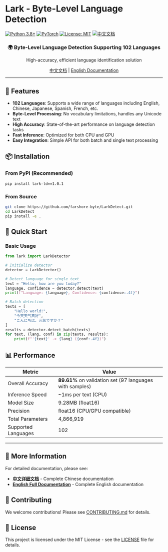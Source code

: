 # Lark - Byte-Level Language Detection

[![Python 3.8+](https://img.shields.io/badge/python-3.8+-blue.svg)](https://www.python.org/downloads/)
[![PyTorch](https://img.shields.io/badge/PyTorch-2.0+-red.svg)](https://pytorch.org/)
[![License: MIT](https://img.shields.io/badge/License-MIT-yellow.svg)](https://opensource.org/licenses/MIT)
[![中文文档](https://img.shields.io/badge/文档-中文-blue.svg)](README_zh.md)


<div align="center">
  <h3>🌍 Byte-Level Language Detection Supporting 102 Languages</h3>
  <p>High-accuracy, efficient language identification solution</p>
  
  <p>
    <a href="#chinese-documentation">中文文档</a> | 
    <a href="README.md">English Documentation</a>
  </p>
</div>

---

## 🚀 Features

- **102 Languages**: Supports a wide range of languages including English, Chinese, Japanese, Spanish, French, etc.
- **Byte-Level Processing**: No vocabulary limitations, handles any Unicode text
- **High Accuracy**: State-of-the-art performance on language detection tasks
- **Fast Inference**: Optimized for both CPU and GPU
- **Easy Integration**: Simple API for both batch and single text processing

## 📦 Installation

### From PyPI (Recommended)
```bash
pip install lark-ld==1.0.1
```

### From Source
```bash
git clone https://github.com/farshore-byte/LarkDetect.git
cd LarkDetect
pip install -e .
```

## 🎯 Quick Start

### Basic Usage
```python
from lark import LarkDetector

# Initialize detector
detector = LarkDetector()

# Detect language for single text
text = "Hello, how are you today?"
language, confidence = detector.detect(text)
print(f"Language: {language}, Confidence: {confidence:.4f}")

# Batch detection
texts = [
    "Hello world!",
    "今天天气真好",
    "こんにちは、元気ですか？"
]
results = detector.detect_batch(texts)
for text, (lang, conf) in zip(texts, results):
    print(f"'{text}' -> {lang} ({conf:.4f})")
```

## 📊 Performance

| Metric | Value |
|--------|-------|
| Overall Accuracy | **89.61%** on validation set (97 languages with samples) |
| Inference Speed | ~1ms per text (CPU) |
| Model Size | 9.28MB (float16) |
| Precision | float16 (CPU/GPU compatible) |
| Total Parameters | 4,866,919 |
| Supported Languages | 102 |

---

## 📝 More Information

For detailed documentation, please see:
- **[中文详细文档](README_zh.md)** - Complete Chinese documentation
- **[English Full Documentation](README.md)** - Complete English documentation

## 🤝 Contributing

We welcome contributions! Please see [CONTRIBUTING.md](CONTRIBUTING.md) for details.

## 📄 License

This project is licensed under the MIT License - see the [LICENSE](LICENSE) file for details.
